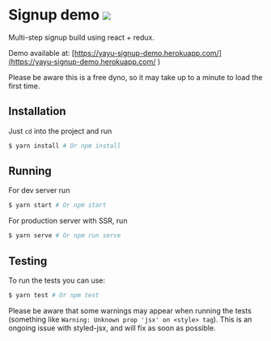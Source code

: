 # Signup demo ![](https://travis-ci.org/datyayu/signup-demo.svg?branch=master)

Multi-step signup build using react + redux.

Demo available at: [https://yayu-signup-demo.herokuapp.com/](https://yayu-signup-demo.herokuapp.com/ )

Please be aware this is a free dyno, so it may take up to a minute to load the first time.

## Installation
Just `cd` into the project and run
```sh
$ yarn install # Or npm install
```

## Running
For dev server run
```sh
$ yarn start # Or npm start
```

For production server with SSR, run
```sh
$ yarn serve # Or npm run serve
```

## Testing
To run the tests you can use:
```sh
$ yarn test # Or npm test
```

Please be aware that some warnings may appear when running the tests (something like `Warning: Unknown prop 'jsx' on <style> tag`). This is an ongoing issue with styled-jsx, and will fix as soon as possible.
